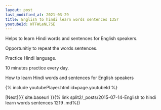 ```yaml
---
layout: post
last_modified_at: 2021-03-29
title: English to hindi learn words sentences 1357 
youtubeId: WTFWLeNL7SE
---
```

 
 
Helps to learn Hindi words and sentences for English speakers.

Opportunitiy to repeat the words sentences. 

Practice Hindi language. 
 
10 minutes practice every day. 
 
How to learn Hindi words and sentences for English speakers 
 
{% include youtubePlayer.html id=page.youtubeId %}
 
 
[Next]({{ site.baseurl }}{% link  split2/_posts/2015-07-14-English to hindi learn words sentences 1219 .md%})
 
